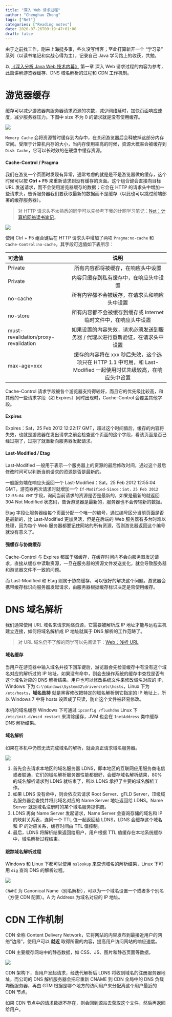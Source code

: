 ```yaml
---
title: "深入 Web 请求过程"
author: "Chenghao Zheng"
tags: ["Net"]
categories: ["Reading notes"]
date: 2020-07-26T09:19:47+01:00
draft: false
---
```


由于之前找工作，刚来上海挺多事，些久没写博客；至此打算新开一个 “学习录” 系列（以读书笔记和实战心得为主），记录自己 Java 学习路上的收获，共勉。

以 [《深入分析 Java Web 技术内幕》](https://book.douban.com/subject/25953851/) 第一章 深入 Web 请求过程的内容为参考，此篇讲解游览器缓存、DNS 域名解析的过程和 CDN 工作机制。

# 游览器缓存

缓存可以减少游览器向服务器请求资源的次数，减少网络延时，加快页面响应速度，减少服务器压力。下图中 size 不为 0 的请求就是没有使用缓存。

![](/images/游览器缓存1.jpg)

`Memory Cache` 会将资源暂时缓存到内存中，在关闭游览器后会释放掉这部分内存空间。受限于计算机内存的大小，当内存使用率高的时候，资源大概率会被缓存到 `Disk Cache`，它可以长时效的在硬盘中缓存资源。

#### Cache-Control / Pragma

我们在游览一个页面时发现有异常，通常考虑的就是是不是游览器做的缓存，这个时候可以按 **Ctrl + F5** 来重新请求到没有缓存的页面。这个组合键会直接向目标 URL 发送请求，而不会使用游览器缓存的数据；它会在 HTTP 的请求头中增加一些请求头，告诉服务器我们要获取最新的数据而不是缓存（以此也可以跳过前端部署的缓存服务器）。

> 对 HTTP 请求头不太熟悉的同学可以先参考下我的计网学习笔记：[Net：计算机网络读书笔记](https://chenghao.monster/2020/net-http-tcp/)。

![](/images/游览器缓存.jpg)

使用 Ctrl + F5 组合键后在 HTTP 请求头中增加了两项 `Pragma:no-cache` 和 `Cache-Control:no-cache`，其字段可选值如下表所示：

| 可选值                               |                             说明                             |
| :----------------------------------- | :----------------------------------------------------------: |
| Private                              |              所有内容都将被缓存，在响应头中设置              |
| Private                              |            内容只缓存到私有缓存中，在响应头中设置            |
| no-cache                             |         所有内容都不会被缓存，在请求头和响应头中设置         |
| no-store                             | 所有内容都不会被缓存到缓存或 Internet 临时文件中，在响应头中设置 |
| must-revalidation/proxy-revalidation | 如果设置的内容失效，请求必须发送到服务器 / 代理以进行重新验证，在请求头中设置 |
| max-age=xxx                          | 缓存的内容将在 xxx 秒后失效，这个选项只在 HTTP 1.1 中可用，和 Last-Modified 一起使用时优先级较高，在响应头中设置 |

Cache-Control 请求字段被各个游览器支持得较好，而且它的优先级比较高，和其他的一些请求字段（如 Expires）同时出现时，Cache-Control 会覆盖其他字段。

#### Expires

Expires：Sat，25 Feb 2012 12:22:17 GMT，超过这个时间值后，缓存的内容将失效，也就是游览器在发出请求之前会检查这个页面的这个字段，看该页面是否已经过期了，过期了就重新向服务器发起请求。

#### Last-Modified / Etag

Last-Modified 一般用于表示一个服务器上的资源的最后修改时间，通过这个最后修改时间可以判断当前请求的资源是否是最新的。

一般服务端在响应头返回一个 Last-Modified：Sat，25 Feb 2012 12:55:04 GMT，游览器再次请求时就增加一个 `If-Modified-Since：Sat，25 Feb 2012 12:55:04 GMT` 字段，询问当前请求的资源是否是最新的，如果是最新的就返回 304 Not Modified 状态码，告诉游览器是最新的，服务器也不会传输新的数据。

Etag 字段让服务器给每个页面分配一个唯一的编号，通过编号区分当前页面是否是最新的，比 Last-Modified 更加灵活，但是在后端的 Web 服务器有多台时难以处理，因为每个 Web 服务器都要记住网站的所有资源，否则游览器返回这个编号就没有意义了。

#### 强缓存与协商缓存

Cache-Control 与 Expires 都属于强缓存，在缓存时间内不会向服务器发送请求，直接从缓存中读取资源，一旦在服务器的资源文件发送变化，就会导致服务器和游览器文件不一致的问题。

而 Last-Modified 和 Etag 则属于协商缓存，可以很好的解决这个问题。游览器会携带缓存标识向服务器发起请求，由服务器根据缓存标识决定是否使用缓存。

# DNS 域名解析

我们通常使用 URL 域名来请求网络资源，它需要被解析成 IP 地址才能与远程主机建立连接，如何将域名解析成 IP 地址就属于 DNS 解析的工作范畴了。

> 对 URL 域名仍不了解的同学可以先阅读下：[Web：浅析 URL](https://chenghao.monster/2020/web-url/)

#### 域名缓存

当用户在游览器中输入域名并按下回车键后，游览器会先检查缓存中有没有这个域名对应的解析过的 IP 地址，如果没有命中，则会去操作系统的缓存中查找是否有这个域名对应的 DNS 解析结果。用户也可以修改系统文件来修改域名对应的 IP，Windows 下为 `C:\\Windows\System32\drivers\etc\hosts`，Linux 下为 `/etc/hosts`，**域名劫持** 就是黑客修改把特定的域名解析到它指定的 IP 地址上，所以 Windows 7 中将 hosts 设置成了只读，防止这个文件被轻易修改。

本机的域名缓存 Windows 下可通过 `ipconfig /flushdns` Linux 下 `/etc/init.d/nscd restart` 来清除缓存，JVM 也会在 `InetAddress` 类中缓存 DNS 解析结果。

#### 域名解析

如果在本机中仍然无法完成域名的解析，就会真正请求域名服务器。

![](/images/DNS解析.jpg)

1. 首先会去请求本地区的域名服务器 LDNS，即本地区的互联网应用服务商电信或者联通，它们的域名解析服务器性能都很好，会缓存域名解析结果，80% 的域名解析请求到 LDNS 就结束了，所以 LDNS 承担了主要的域名解析工作。
2. 如果 LDNS 没有命中，则会依次去请求 Root Server、gTLD Server，顶级域名服务器会查找并将此域名对应的 Name Server 地址返回给 LDNS。Name Server 就是域名注册时的某个域名服务提供商。
3. LDNS 再向 Name Server 发起请求，Name Server 会查询存储的域名和 IP 的映射关系表，连同一个 TTL 值一起返回给 LDNS，LDNS 会缓存这个域名和 IP 的对应关系，缓存时间由 TTL 值控制。
4. 最后，LDNS 将解析结果返回给用户，用户根据 TTL 值缓存在本地系统缓存中，域名解析过程结束。

#### 跟踪域名解析过程

Windows 和 Linux 下都可以使用 `nslookup` 来查询域名的解析结果，Linux 下可用 `dig` 查询 DNS 的解析过程。

![](/images/digDNS.png)

`CNAME` 为 Canonical Name（别名解析），可以为一个域名设置一个或者多个别名（方便 CDN 配置）。A 为 Address 为域名对应的 IP 地址。

# CDN 工作机制

CDN 全称 Content Delivery Network，它将网站的内容发布到最接近用户的网络“边缘”，使用户可以 **就近** 取得所需的内容，提高用户访问网站的响应速度。

CDN 主要缓存网站中的静态数据，如 CSS、JS、图片和静态页面等数据，

![](/images/CDN.jpg)

CDN 架构下，当用户发起请求，经迭代解析后 LDNS 将收到域名的注册服务器地址，而公司的 DNS 解析服务器会把它重新 CNAME 到 CDN 全局中的 DNS 负载均衡服务器，再由 GTM 根据是哪个地方的访问用户来分配离这个用户最近的 CDN 节点。

如果 CDN 节点中的请求数据不存在，则会回到源站去获取这个文件，然后再返回给用户。